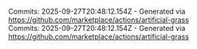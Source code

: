 Commits: 2025-09-27T20:48:12.154Z - Generated via https://github.com/marketplace/actions/artificial-grass
<br>
Commits: 2025-09-27T20:48:12.154Z - Generated via https://github.com/marketplace/actions/artificial-grass
<br>

